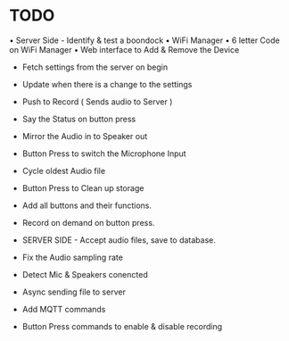  # TODO




•   Server Side - Identify & test a boondock
•	WiFi Manager
•	6 letter Code on WiFi Manager
•	Web interface to Add & Remove the Device




 - Fetch settings from the server on begin
 - Update when there is a change to the settings
 - Push to Record ( Sends audio to Server ) 
 - Say the Status on button press
 - Mirror the Audio in to Speaker out
 - Button Press to switch the Microphone Input
 
 
 - Cycle oldest Audio file
 - Button Press to Clean up storage
 - Add all buttons and their functions.
 - Record on demand on button press.
 - SERVER SIDE - Accept audio files, save to database.

 - Fix the Audio sampling rate
 - Detect Mic & Speakers conencted
 - Async sending file to server

 - Add MQTT commands
 - Button Press commands to enable & disable recording